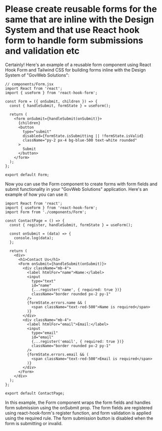 Please create reusable forms for the same that are inline with the Design System and that use React hook form to handle form submissions and validation etc
===

Certainly! Here's an example of a reusable form component using React Hook Form and Tailwind CSS for building forms inline with the Design System of "GovWeb Solutions":

```tsx
// components/Form.jsx
import React from 'react';
import { useForm } from 'react-hook-form';

const Form = ({ onSubmit, children }) => {
  const { handleSubmit, formState } = useForm();

  return (
    <form onSubmit={handleSubmit(onSubmit)}>
      {children}
      <button
        type="submit"
        disabled={formState.isSubmitting || !formState.isValid}
        className="py-2 px-4 bg-blue-500 text-white rounded"
      >
        Submit
      </button>
    </form>
  );
};

export default Form;
```

Now you can use the Form component to create forms with form fields and submit functionality in your "GovWeb Solutions" application. Here's an example of how you can use it:

```tsx
import React from 'react';
import { useForm } from 'react-hook-form';
import Form from './components/Form';

const ContactPage = () => {
  const { register, handleSubmit, formState } = useForm();

  const onSubmit = (data) => {
    console.log(data);
  };

  return (
    <div>
      <h1>Contact Us</h1>
      <Form onSubmit={handleSubmit(onSubmit)}>
        <div className="mb-4">
          <label htmlFor="name">Name:</label>
          <input
            type="text"
            id="name"
            {...register('name', { required: true })}
            className="border rounded px-2 py-1"
          />
          {formState.errors.name && (
            <span className="text-red-500">Name is required</span>
          )}
        </div>
        <div className="mb-4">
          <label htmlFor="email">Email:</label>
          <input
            type="email"
            id="email"
            {...register('email', { required: true })}
            className="border rounded px-2 py-1"
          />
          {formState.errors.email && (
            <span className="text-red-500">Email is required</span>
          )}
        </div>
      </Form>
    </div>
  );
};

export default ContactPage;
```

In this example, the Form component wraps the form fields and handles form submission using the onSubmit prop. The form fields are registered using react-hook-form's register function, and form validation is applied using the required rule. The form submission button is disabled when the form is submitting or invalid.